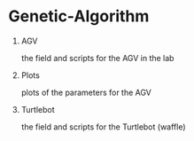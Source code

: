 # Genetic-Algorithm

1. AGV 

    the field and scripts for the AGV in the lab 

2. Plots 


    plots of the parameters for the AGV 

3. Turtlebot


    the field and scripts for the Turtlebot (waffle)
